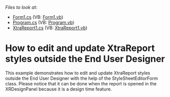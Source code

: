 <!-- default file list -->
*Files to look at*:

* [Form1.cs](./CS/Form1.cs) (VB: [Form1.vb](./VB/Form1.vb))
* [Program.cs](./CS/Program.cs) (VB: [Program.vb](./VB/Program.vb))
* [XtraReport1.cs](./CS/XtraReport1.cs) (VB: [XtraReport1.vb](./VB/XtraReport1.vb))
<!-- default file list end -->
# How to edit and update XtraReport styles outside the End User Designer


<p>This example demonstrates how to edit and update XtraReport styles outside the End User Designer with the help of the StyleSheetEditorForm class. Please notice that it can be done when the report is opened in the XRDesignPanel because it is a design time feature.</p>

<br/>


